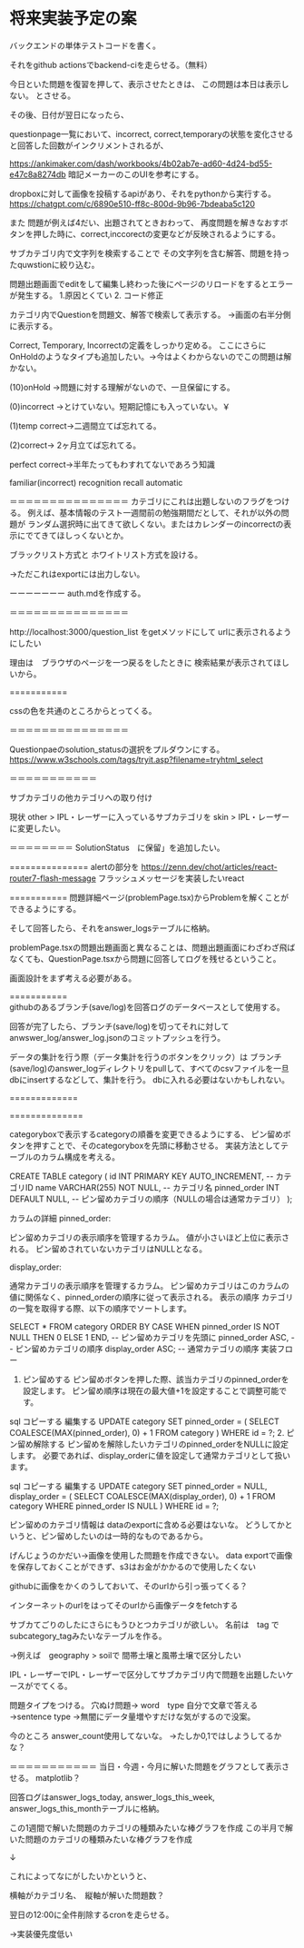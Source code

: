 # 将来実装予定の案

バックエンドの単体テストコードを書く。

それをgithub actionsでbackend-ciを走らせる。（無料）


今日といた問題を復習を押して、表示させたときは、
この問題は本日は表示しない。
とさせる。

その後、日付が翌日になったら、

questionpage一覧において、incorrect, correct,temporaryの状態を変化させると回答した回数がインクリメントされるが、

https://ankimaker.com/dash/workbooks/4b02ab7e-ad60-4d24-bd55-e47c8a8274db
暗記メーカーのこのUIを参考にする。

dropboxに対して画像を投稿するapiがあり、それをpythonから実行する。
https://chatgpt.com/c/6890e510-ff8c-800d-9b96-7bdeaba5c120



また
問題が例えば4だい、出題されてときおわって、
再度問題を解きなおすボタンを押した時に、correct,inccorectの変更などが反映されるようにする。


サブカテゴリ内で文字列を検索することで
その文字列を含む解答、問題を持ったquwstionに絞り込む。


問題出題画面でeditをして編集し終わった後にページのリロードをするとエラーが発生する。
1.原因とくてい
2. コード修正


カテゴリ内でQuestionを問題文、解答で検索して表示する。
→画面の右半分側に表示する。




Correct, Temporary, Incorrectの定義をしっかり定める。
ここにさらに　OnHoldのようなタイプも追加したい。→今はよくわからないのでこの問題は解かない。

(10)onHold →問題に対する理解がないので、一旦保留にする。

(0)incorrect →とけていない。短期記憶にも入っていない。￥

(1)temp correct→二週間立てば忘れてる。

(2)correct→ 2ヶ月立てば忘れてる。

perfect correct→半年たってもわすれてないであろう知識


familiar(incorrect)
recognition
recall
automatic

＝＝＝＝＝＝＝＝＝＝＝＝＝＝＝
カテゴリにこれは出題しないのフラグをつける。
例えば、基本情報のテスト一週間前の勉強期間だとして、それが以外の問題が
ランダム選択時に出てきて欲しくない。またはカレンダーのincorrectの表示にでてきてほしっくないとか。

ブラックリスト方式と
ホワイトリスト方式を設ける。

→ただこれはexportには出力しない。

ーーーーーーー
auth.mdを作成する。

＝＝＝＝＝＝＝＝＝＝＝＝＝＝＝

http://localhost:3000/question_list
をgetメソッドにして
urlに表示されるようにしたい

理由は　ブラウザのページを一つ戻るをしたときに
検索結果が表示されてほしいから。

===========

cssの色を共通のところからとってくる。

＝＝＝＝＝＝＝＝＝＝＝＝＝＝＝

Questionpaeのsolution_statusの選択をプルダウンにする。
https://www.w3schools.com/tags/tryit.asp?filename=tryhtml_select

＝＝＝＝＝＝＝＝＝＝＝

サブカテゴリの他カテゴリへの取り付け

現状
other > IPL・レーザーに入っているサブカテゴリを
skin > IPL・レーザーに変更したい。

＝＝＝＝＝＝＝＝
SolutionStatus　に保留」を追加したい。

===============
alertの部分を
https://zenn.dev/chot/articles/react-router7-flash-message
フラッシュメッセージを実装したいreact

===========
問題詳細ページ(problemPage.tsx)からProblemを解くことができるようにする。

そして回答したら、それをanswer_logsテーブルに格納。

problemPage.tsxの問題出題画面と異なることは、問題出題画面にわざわざ飛ばなくても、QuestionPage.tsxから問題に回答してログを残せるということ。

画面設計をまず考える必要がある。

===========<br>
githubのあるブランチ(save/log)を回答ログのデータベースとして使用する。

回答が完了したら、ブランチ(save/log)を切ってそれに対してanwswer_log/answer_log.jsonのコミットプッシュを行う。

データの集計を行う際（データ集計を行うのボタンをクリック）は
ブランチ(save/log)のanswer_logディレクトリをpullして、すべてのcsvファイルを一旦dbにinsertするなどして、集計を行う。
dbに入れる必要はないかもしれない。

=============<br>


==============

categoryboxで表示するcategoryの順番を変更できるようにする、
ピン留めボタンを押すことで、そのcategoryboxを先頭に移動させる。
実装方法としてテーブルのカラム構成を考える。


CREATE TABLE category (
    id INT PRIMARY KEY AUTO_INCREMENT,      -- カテゴリID
    name VARCHAR(255) NOT NULL,            -- カテゴリ名
    pinned_order INT DEFAULT NULL,         -- ピン留めカテゴリの順序（NULLの場合は通常カテゴリ）
    <!-- display_order INT DEFAULT NULL         -- 通常カテゴリの表示順序（NULLはピン留めカテゴリが先） -->
);

カラムの詳細
pinned_order:

ピン留めカテゴリの表示順序を管理するカラム。
値が小さいほど上位に表示される。
ピン留めされていないカテゴリはNULLとなる。

display_order:

通常カテゴリの表示順序を管理するカラム。
ピン留めカテゴリはこのカラムの値に関係なく、pinned_orderの順序に従って表示される。
表示の順序
カテゴリの一覧を取得する際、以下の順序でソートします。


SELECT *
FROM category
ORDER BY 
    CASE WHEN pinned_order IS NOT NULL THEN 0 ELSE 1 END,  -- ピン留めカテゴリを先頭に
    pinned_order ASC,                                     -- ピン留めカテゴリの順序
    display_order ASC;                                    -- 通常カテゴリの順序
実装フロー
1. ピン留めする
ピン留めボタンを押した際、該当カテゴリのpinned_orderを設定します。
ピン留め順序は現在の最大値+1を設定することで調整可能です。

sql
コピーする
編集する
UPDATE category
SET pinned_order = (
    SELECT COALESCE(MAX(pinned_order), 0) + 1 FROM category
)
WHERE id = ?;
2. ピン留め解除する
ピン留めを解除したいカテゴリのpinned_orderをNULLに設定します。
必要であれば、display_orderに値を設定して通常カテゴリとして扱います。

sql
コピーする
編集する
UPDATE category
SET pinned_order = NULL,
    display_order = (
        SELECT COALESCE(MAX(display_order), 0) + 1 FROM category WHERE pinned_order IS NULL
    )
WHERE id = ?;

ピン留めのカテゴリ情報は
dataのexportに含める必要はないな。
どうしてかというと、ピン留めしたいのは一時的なものであるから。

<!--  -->
げんじょうのかだい→画像を使用した問題を作成できない。
data exportで画像を保存しておくことができず、s3はお金がかかるので使用したくない

githubに画像をかくのうしておいて、そのurlから引っ張ってくる？

インターネットのurlをはってそのurlから画像データをfetchする


<!--  -->
サブカてごりのしたにさらにもうひとつカテゴリが欲しい。
名前は　tag
でsubcategory_tagみたいなテーブルを作る。

->例えば　geography > soilで
間帯土壌と風帯土壌で区分したい

IPL・レーザーでIPL・レーザーで区分してサブカテゴリ内で問題を出題したいケースがでてくる。


<!--  -->
問題タイプをつける。
穴ぬけ問題→  word　type
自分で文章で答える→sentence type
->無闇にデータ量増やすだけな気がするので没案。



<!--  -->
今のところ
answer_count使用してないな。 →たしか0,1ではしようしてるかな？

＝＝＝＝＝＝＝＝＝＝＝
当日・今週・今月に解いた問題をグラフとして表示させる。
matplotlib？

回答ログはanswer_logs_today, answer_logs_this_week, answer_logs_this_monthテーブルに格納。

この1週間で解いた問題のカテゴリの種類みたいな棒グラフを作成
この半月で解いた問題のカテゴリの種類みたいな棒グラフを作成

↓

これによってなにがしたいかというと、

横軸がカテゴリ名、　縦軸が解いた問題数？


翌日の12:00に全件削除するcronを走らせる。

→実装優先度低い